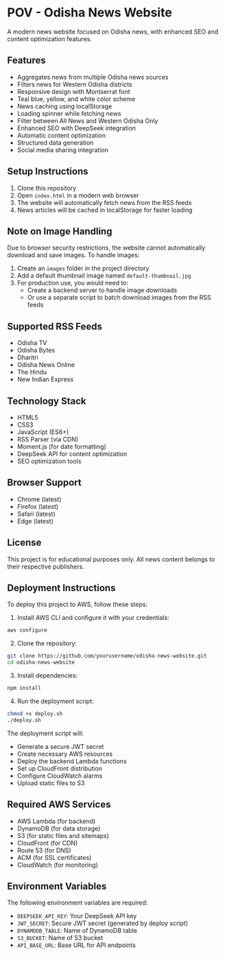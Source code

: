 # POV - Odisha News Website

A modern news website focused on Odisha news, with enhanced SEO and content optimization features.

## Features

- Aggregates news from multiple Odisha news sources
- Filters news for Western Odisha districts
- Responsive design with Montserrat font
- Teal blue, yellow, and white color scheme
- News caching using localStorage
- Loading spinner while fetching news
- Filter between All News and Western Odisha Only
- Enhanced SEO with DeepSeek integration
- Automatic content optimization
- Structured data generation
- Social media sharing integration

## Setup Instructions

1. Clone this repository
2. Open `index.html` in a modern web browser
3. The website will automatically fetch news from the RSS feeds
4. News articles will be cached in localStorage for faster loading

## Note on Image Handling

Due to browser security restrictions, the website cannot automatically download and save images. To handle images:

1. Create an `images` folder in the project directory
2. Add a default thumbnail image named `default-thumbnail.jpg`
3. For production use, you would need to:
   - Create a backend server to handle image downloads
   - Or use a separate script to batch download images from the RSS feeds

## Supported RSS Feeds

- Odisha TV
- Odisha Bytes
- Dharitri
- Odisha News Online
- The Hindu
- New Indian Express

## Technology Stack

- HTML5
- CSS3
- JavaScript (ES6+)
- RSS Parser (via CDN)
- Moment.js (for date formatting)
- DeepSeek API for content optimization
- SEO optimization tools

## Browser Support

- Chrome (latest)
- Firefox (latest)
- Safari (latest)
- Edge (latest)

## License

This project is for educational purposes only. All news content belongs to their respective publishers.

## Deployment Instructions

To deploy this project to AWS, follow these steps:

1. Install AWS CLI and configure it with your credentials:
```bash
aws configure
```

2. Clone the repository:
```bash
git clone https://github.com/yourusername/odisha-news-website.git
cd odisha-news-website
```

3. Install dependencies:
```bash
npm install
```

4. Run the deployment script:
```bash
chmod +x deploy.sh
./deploy.sh
```

The deployment script will:
- Generate a secure JWT secret
- Create necessary AWS resources
- Deploy the backend Lambda functions
- Set up CloudFront distribution
- Configure CloudWatch alarms
- Upload static files to S3

## Required AWS Services

- AWS Lambda (for backend)
- DynamoDB (for data storage)
- S3 (for static files and sitemaps)
- CloudFront (for CDN)
- Route 53 (for DNS)
- ACM (for SSL certificates)
- CloudWatch (for monitoring)

## Environment Variables

The following environment variables are required:

- `DEEPSEEK_API_KEY`: Your DeepSeek API key
- `JWT_SECRET`: Secure JWT secret (generated by deploy script)
- `DYNAMODB_TABLE`: Name of DynamoDB table
- `S3_BUCKET`: Name of S3 bucket
- `API_BASE_URL`: Base URL for API endpoints
